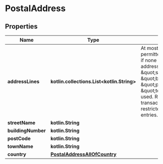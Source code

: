 
# PostalAddress

## Properties
Name | Type | Description | Notes
------------ | ------------- | ------------- | -------------
**addressLines** | **kotlin.collections.List&lt;kotlin.String&gt;** | At most seven entries are permitted. May only be used, if none of the structured address elements \&quot;streetName\&quot;, \&quot;buildingNumber\&quot;, \&quot;postcode\&quot; or \&quot;townName\&quot; is used. Remark: For SEPA transactions this is further restricted to a maximum of 2 entries. |  [optional]
**streetName** | **kotlin.String** |  |  [optional]
**buildingNumber** | **kotlin.String** |  |  [optional]
**postCode** | **kotlin.String** |  |  [optional]
**townName** | **kotlin.String** |  |  [optional]
**country** | [**PostalAddressAllOfCountry**](PostalAddressAllOfCountry.md) |  |  [optional]



